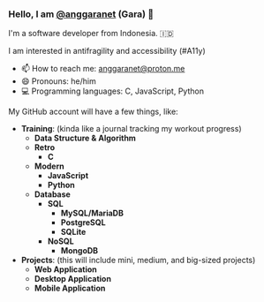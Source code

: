 ### Hello, I am  [@anggaranet](https://x.com/anggaranet) (Gara) 👋

I'm a software developer from Indonesia. 🇮🇩

I am interested in antifragility and accessibility (#A11y)

- 📫 How to reach me: anggaranet@proton.me
- 😄 Pronouns: he/him
- 💻 Programming languages: C, JavaScript, Python

My GitHub account will have a few things, like:

- **Training**: (kinda like a journal tracking my workout progress)
  - **Data Structure & Algorithm**
  - **Retro**
      - **C**
  - **Modern**
      - **JavaScript**
      - **Python**
  - **Database**
      - **SQL**
        - **MySQL/MariaDB**
        - **PostgreSQL**
        - **SQLite**
      - **NoSQL**
        - **MongoDB**
- **Projects**: (this will include mini, medium, and big-sized projects)
  - **Web Application**
  - **Desktop Application**
  - **Mobile Application**




